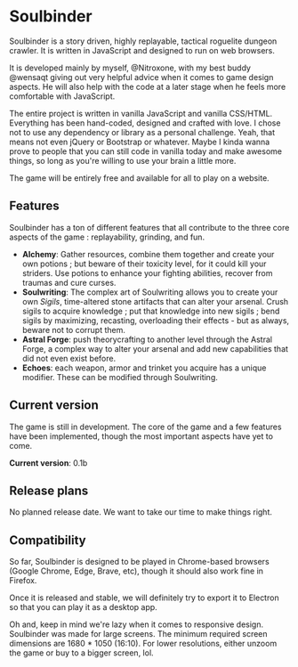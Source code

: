
# Soulbinder

Soulbinder is a story driven, highly replayable, tactical roguelite dungeon crawler. It is written in JavaScript and designed to run on web browsers.

It is developed mainly by myself, @Nitroxone, with my best buddy @wensaqt giving out very helpful advice when it comes to game design aspects. He will also help with the code at a later stage when he feels more comfortable with JavaScript.

The entire project is written in vanilla JavaScript and vanilla CSS/HTML. Everything has been hand-coded, designed and crafted with love. I chose not to use any dependency or library as a personal challenge. Yeah, that means not even jQuery or Bootstrap or whatever. Maybe I kinda wanna prove to people that you can still code in vanilla today and make awesome things, so long as you're willing to use your brain a little more.

The game will be entirely free and available for all to play on a website. 

## Features
Soulbinder has a ton of different features that all contribute to the three core aspects of the game : replayability, grinding, and fun.

- **Alchemy**: Gather resources, combine them together and create your own potions ; but beware of their toxicity level, for it could kill your striders. Use potions to enhance your fighting abilities, recover from traumas and cure curses.
- **Soulwriting**: The complex art of Soulwriting allows you to create your own *Sigils*, time-altered stone artifacts that can alter your arsenal. Crush sigils to acquire knowledge ; put that knowledge into new sigils ; bend sigils by maximizing, recasting, overloading their effects - but as always, beware not to corrupt them.
- **Astral Forge**: push theorycrafting to another level through the Astral Forge, a complex way to alter your arsenal and add new capabilities that did not even exist before.
- **Echoes**: each weapon, armor and trinket you acquire has a unique modifier. These can be modified through Soulwriting.

## Current version

The game is still in development. The core of the game and a few features have been implemented, though the most important aspects have yet to come. 

**Current version**: 0.1b

## Release plans

No planned release date. We want to take our time to make things right.

## Compatibility

So far, Soulbinder is designed to be played in Chrome-based browsers (Google Chrome, Edge, Brave, etc), though it should also work fine in Firefox.

Once it is released and stable, we will definitely try to export it to Electron so that you can play it as a desktop app.

Oh and, keep in mind we're lazy when it comes to responsive design. Soulbinder was made for large screens. The minimum required screen dimensions are 1680 * 1050 (16:10). For lower resolutions, either unzoom the game or buy to a bigger screen, lol.
